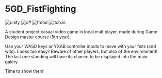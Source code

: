 # 5GD_FistFighting

![unity](https://img.shields.io/badge/Unity-100000?style=for-the-badge&logo=unity&logoColor=white) ![c#](https://img.shields.io/badge/C%23-239120?style=for-the-badge&logo=c-sharp&logoColor=white) ![fmod](https://img.shields.io/badge/FMOD-FA5C5C?style=for-the-badge&logo=fmod&logoColor=white) ![itch.io](https://img.shields.io/badge/Itch.io-FA5C5C?style=for-the-badge&logo=itchdotio&logoColor=white)

A student project casual video game in local multiplayer, made during Game Design master course (5th year).

Use your WASD keys or YXAB controller inputs to move with your fists (and wits). Looks too easy?  Beware of other players, but also of the environment! The last one standing will have its chance to be displayed into the main galery.

Time to show them!
